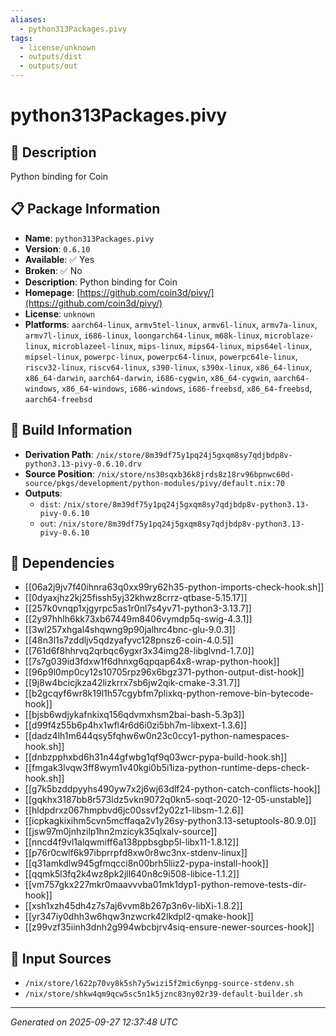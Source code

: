 ```yaml
---
aliases:
  - python313Packages.pivy
tags:
  - license/unknown
  - outputs/dist
  - outputs/out
---
```


# python313Packages.pivy

## 📝 Description

Python binding for Coin

## 📋 Package Information

- **Name**: `python313Packages.pivy`
- **Version**: `0.6.10`
- **Available**: ✅ Yes
- **Broken**: ✅ No
- **Description**: Python binding for Coin
- **Homepage**: [https://github.com/coin3d/pivy/](https://github.com/coin3d/pivy/)
- **License**: `unknown`
- **Platforms**: `aarch64-linux`, `armv5tel-linux`, `armv6l-linux`, `armv7a-linux`, `armv7l-linux`, `i686-linux`, `loongarch64-linux`, `m68k-linux`, `microblaze-linux`, `microblazeel-linux`, `mips-linux`, `mips64-linux`, `mips64el-linux`, `mipsel-linux`, `powerpc-linux`, `powerpc64-linux`, `powerpc64le-linux`, `riscv32-linux`, `riscv64-linux`, `s390-linux`, `s390x-linux`, `x86_64-linux`, `x86_64-darwin`, `aarch64-darwin`, `i686-cygwin`, `x86_64-cygwin`, `aarch64-windows`, `x86_64-windows`, `i686-windows`, `i686-freebsd`, `x86_64-freebsd`, `aarch64-freebsd`

## 🔧 Build Information

- **Derivation Path**: `/nix/store/8m39df75y1pq24j5gxqm8sy7qdjbdp8v-python3.13-pivy-0.6.10.drv`
- **Source Position**: `/nix/store/ns30sqxb36k8jrds8z18rv96bpnwc60d-source/pkgs/development/python-modules/pivy/default.nix:70`
- **Outputs**:
  - `dist`:  `/nix/store/8m39df75y1pq24j5gxqm8sy7qdjbdp8v-python3.13-pivy-0.6.10`
  - `out`:  `/nix/store/8m39df75y1pq24j5gxqm8sy7qdjbdp8v-python3.13-pivy-0.6.10`

## 🔗 Dependencies

- [[06a2j9jv7f40ihnra63q0xx99ry62h35-python-imports-check-hook.sh]]
- [[0dyaxjhz2kj25fissh5yj32khwz8crrz-qtbase-5.15.17]]
- [[257k0vnqp1xjgyrpc5as1r0nl7s4yv71-python3-3.13.7]]
- [[2y97hhlh6kk73xb67449m8406vymdp5q-swig-4.3.1]]
- [[3wl257xhgal4shqwng9p90jalhrc4bnc-glu-9.0.3]]
- [[48n3l1s7zddljv5qdzyafyvc128pnsz6-coin-4.0.5]]
- [[761d6f8hhrvq2qrbqc6ygxr3x34img28-libglvnd-1.7.0]]
- [[7s7g039id3fdxw1f6dhnxg6qpqap64x8-wrap-python-hook]]
- [[96p9l0mp0cy12s10705rpz96x6bgz371-python-output-dist-hook]]
- [[9j8w4bcicjkza42lizkrrx7sb6jw2qik-cmake-3.31.7]]
- [[b2gcqyf6wr8k19l1h57cgybfm7plixkq-python-remove-bin-bytecode-hook]]
- [[bjsb6wdjykafnkixq156qdvmxhsm2bai-bash-5.3p3]]
- [[d99f4z55b6p4hx1wfl4r6d6i0zi5bh7m-libxext-1.3.6]]
- [[dadz4lh1m644qsy5fqhw6w0n23c0ccy1-python-namespaces-hook.sh]]
- [[dnbzpphxbd6h31n44gfwbg1qf9q03wcr-pypa-build-hook.sh]]
- [[fmgak3lvqw3ff8wym1v40kgi0b5i1iza-python-runtime-deps-check-hook.sh]]
- [[g7k5bzddpyyhs490yw7x2j6wj63dlf24-python-catch-conflicts-hook]]
- [[gqkhx3187bb8r573ldz5vkn9072q0kn5-soqt-2020-12-05-unstable]]
- [[hldpdrxz067hmpbvd6jc00ssvf2y02z1-libsm-1.2.6]]
- [[icpkagkixihm5cvn5mcffaqa2v1y26sy-python3.13-setuptools-80.9.0]]
- [[jsw97m0jnhzilp1hn2mzicyk35qlxalv-source]]
- [[nncd4f9vl1alqwmiff6a138ppbsgbp5l-libx11-1.8.12]]
- [[p76r0cwlf6k97ibprrpfd8xw0r8wc3nx-stdenv-linux]]
- [[q31amkdlw945gfmqcci8n00brh5liiz2-pypa-install-hook]]
- [[qqmk5l3fq2k4wz8pk2jll640n8c9i508-libice-1.1.2]]
- [[vm757gkx227mkr0maavvvba01mk1dyp1-python-remove-tests-dir-hook]]
- [[xsh1xzh45dh4z7s7aj6vvm8b267p3n6v-libXi-1.8.2]]
- [[yr347iy0dhh3w6hqw3nzwcrk42lkdpl2-qmake-hook]]
- [[z99vzf35iinh3dnh2g994wbcbjrv4siq-ensure-newer-sources-hook]]

## 📁 Input Sources

- `/nix/store/l622p70vy8k5sh7y5wizi5f2mic6ynpg-source-stdenv.sh`
- `/nix/store/shkw4qm9qcw5sc5n1k5jznc83ny02r39-default-builder.sh`

---
*Generated on 2025-09-27 12:37:48 UTC*
